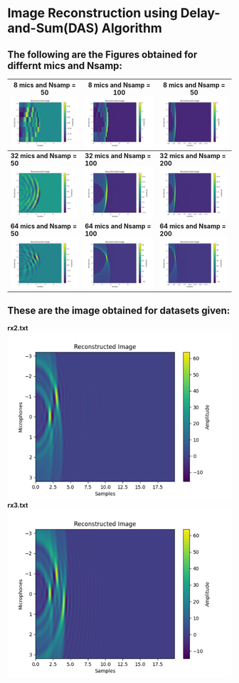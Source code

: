 # Image Reconstruction using Delay-and-Sum(DAS) Algorithm

## The following are the Figures obtained for differnt mics and Nsamp:

| **8 mics and Nsamp = 50**![Description 1](test1.png) | **8 mics and Nsamp = 100**![Figure 2](test2.png) | **8 mics and Nsamp = 50**![Figure 3](test3.png) |
| --- | --- | --- |
| **32 mics and Nsamp = 50** ![Description 4](test4.png) | **32 mics and Nsamp = 100** ![Description 5](test5.png) | **32 mics and Nsamp = 200** ![Description 6](test6.png) |
| **64 mics and Nsamp = 50** ![Description 7](test7.png) | **64 mics and Nsamp = 100** ![Description 8](test8.png) | **64 mics and Nsamp = 200** ![Description 9](test9.png) |


## These are the image obtained for datasets given:

**rx2.txt**![Description 1](test10.png)
**rx3.txt**![Description 1](test11.png)
